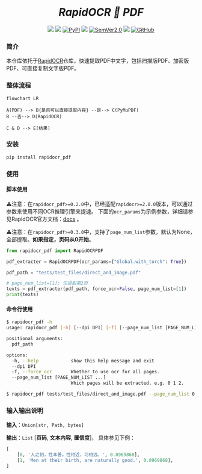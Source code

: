 <div align="center">
    <div align="center">
    <h1><b><i>RapidOCR 📄 PDF</i></b></h1>
    </div>

<a href=""><img src="https://img.shields.io/badge/Python->=3.6-aff.svg"></a>
<a href=""><img src="https://img.shields.io/badge/OS-Linux%2C%20Win%2C%20Mac-pink.svg"></a>
<a href="https://pypi.org/project/rapidocr-pdf/"><img alt="PyPI" src="https://img.shields.io/pypi/v/rapidocr-pdf"></a>
<a href="https://pepy.tech/project/rapidocr-pdf"><img src="https://static.pepy.tech/personalized-badge/rapidocr-pdf?period=total&units=abbreviation&left_color=grey&right_color=blue&left_text=Downloads"></a>
<a href="https://semver.org/"><img alt="SemVer2.0" src="https://img.shields.io/badge/SemVer-2.0-brightgreen"></a>
<a href="https://github.com/psf/black"><img src="https://img.shields.io/badge/code%20style-black-000000.svg"></a>
<a href="https://choosealicense.com/licenses/apache-2.0/"><img alt="GitHub" src="https://img.shields.io/github/license/RapidAI/RapidOCRPDF"></a>

</div>

### 简介

本仓库依托于[RapidOCR](https://github.com/RapidAI/RapidOCR)仓库，快速提取PDF中文字，包括扫描版PDF、加密版PDF、可直接复制文字版PDF。

### 整体流程

```mermaid
flowchart LR

A(PDF) --> B{是否可以直接提取内容} --是--> C(PyMuPDF)
B --否--> D(RapidOCR)

C & D --> E(结果)
```

### 安装

```bash
pip install rapidocr_pdf
```

### 使用

#### 脚本使用

⚠️注意：在`rapidocr_pdf>=0.2.0`中，已经适配`rapidocr>=2.0.0`版本，可以通过参数来使用不同OCR推理引擎来提速。
下面的`ocr_params`为示例参数，详细请参见RapidOCR官方文档：[docs](https://rapidai.github.io/RapidOCRDocs/main/install_usage/rapidocr/usage/#_4) 。

⚠️注意：在`rapidocr_pdf>=0.3.0`中，支持了`page_num_list`参数，默认为None，全部提取。**如果指定，页码从0开始**。

```python
from rapidocr_pdf import RapidOCRPDF

pdf_extracter = RapidOCRPDF(ocr_params={"Global.with_torch": True})

pdf_path = "tests/test_files/direct_and_image.pdf"

# page_num_list=[1]: 仅提取第2页
texts = pdf_extracter(pdf_path, force_ocr=False, page_num_list=[1])
print(texts)
```

#### 命令行使用

```bash
$ rapidocr_pdf -h
usage: rapidocr_pdf [-h] [--dpi DPI] [-f] [--page_num_list [PAGE_NUM_LIST ...]] pdf_path

positional arguments:
  pdf_path

options:
  -h, --help            show this help message and exit
  --dpi DPI
  -f, --force_ocr       Whether to use ocr for all pages.
  --page_num_list [PAGE_NUM_LIST ...]
                        Which pages will be extracted. e.g. 0 1 2.

$ rapidocr_pdf tests/test_files/direct_and_image.pdf --page_num_list 0 1
```

### 输入输出说明

**输入**：`Union[str, Path, bytes]`

**输出**：`List` \[**页码**, **文本内容**, **置信度**\]， 具体参见下例：

```python
[
    [0, '人之初，性本善。性相近，习相远。', 0.8969868],
    [1, 'Men at their birth, are naturally good.', 0.8969868],
]
```
